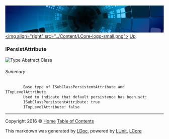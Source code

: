 ![](../Content/LCore-banner-small.png "")
[&lt;img align=&quot;right&quot; src=&quot;../Content/LCore-logo-small.png&quot;&gt;](../../README.md)
[Up](../L.md)

### IPersistAttribute

![Type Abstract Class](http://b.repl.ca/v1/Type-Abstract%20Class-blue.png "")




###### Summary

            Base type of ISubClassPersistentAttribute and ITopLevelAttribute.
            Used to indicate that default persistence has been set:
            ISubClassPersistentAttribute: true
            ITopLevelAttribute: false
            



---

Copyright 2016 &copy; [Home](../../README.md) [Table of Contents](../../TableOfContents.md)

This markdown was generated by [LDoc](https://github.com/CodeSingularity/LDoc), powered by [LUnit](https://github.com/CodeSingularity/LUnit), [LCore](https://github.com/CodeSingularity/LCore)

